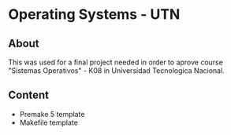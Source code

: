 # Operating Systems - UTN

## About

This was used for a final project needed in order to aprove course "Sistemas Operativos" - K08 in Universidad Tecnologica Nacional.


## Content

- Premake 5 template
- Makefile template
